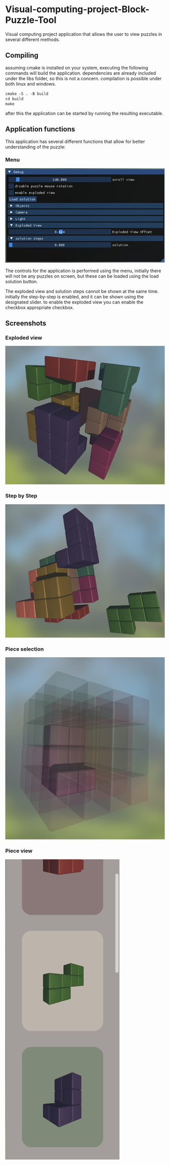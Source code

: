 # Visual-computing-project-Block-Puzzle-Tool
Visual computing project application that allows the user to view puzzles in several different methods.

## Compiling
assuming cmake is installed on your system, executing the following commands will build the application. dependencies are already included under the libs folder, so this is not a concern. compilation is possible under both linux and windows. 

```
cmake -S . -B build
cd build
make
```

after this the application can be started by running the resulting executable.


## Application functions
This application has several different functions that allow for better understanding of the puzzle:

### Menu 
![menu](images/menu.png "menu")  

The controls for the application is performed using the menu, initially there will not be any puzzles on screen, but these can be loaded using the load solution button. 

The exploded view and solution steps cannot be shown at the same time. initially the step-by-step is enabled, and it can be shown using the designated slider. to enable the exploded view you can enable the checkbox appropriate checkbox. 

## Screenshots
### Exploded view
![exploded view](images/explodedview.png "exploded view")

### Step by Step
![step by step](images/stepbystep.png "step by step")

### Piece selection
![piece selection](images/pieceselection.png "piece selection")

### Piece view
![piece view](images/pieceview.png "piece view")
